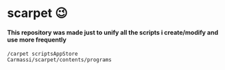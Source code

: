 # scarpet 😉
#### This repository was made just to unify all the scripts i create/modify and use more frequently

<code>/carpet scriptsAppStore Carmassi/scarpet/contents/programs</code>
